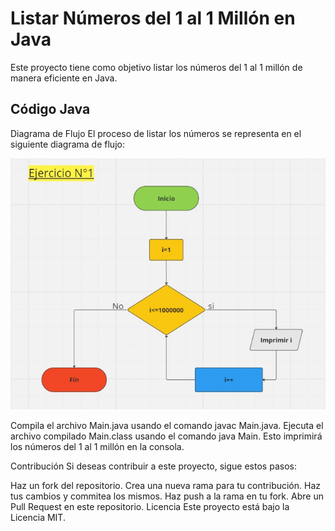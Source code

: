 # Listar Números del 1 al 1 Millón en Java

Este proyecto tiene como objetivo listar los números del 1 al 1 millón de manera eficiente en Java.

## Código Java

Diagrama de Flujo
El proceso de listar los números se representa en el siguiente diagrama de flujo:

![Diagrama de Flujo](https://github.com/marilynpb/AcedemiaTalendFor/blob/b93df4e1a3cdbe22474f7312c6569a086949cd78/src/DiagramaDeFlujo.jpg)



Compila el archivo Main.java usando el comando javac Main.java.
Ejecuta el archivo compilado Main.class usando el comando java Main.
Esto imprimirá los números del 1 al 1 millón en la consola.

Contribución
Si deseas contribuir a este proyecto, sigue estos pasos:

Haz un fork del repositorio.
Crea una nueva rama para tu contribución.
Haz tus cambios y commitea los mismos.
Haz push a la rama en tu fork.
Abre un Pull Request en este repositorio.
Licencia
Este proyecto está bajo la Licencia MIT.

